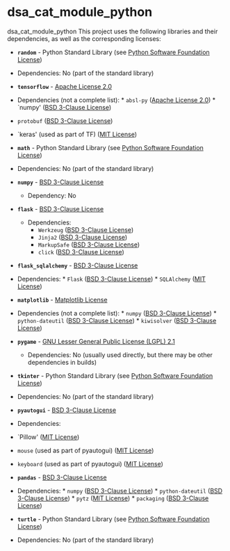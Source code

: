 # dsa_cat_module_python
dsa_cat_module_python
This project uses the following libraries and their dependencies, as well as the corresponding licenses:

* **`random`** - Python Standard Library (see [Python Software Foundation License](https://docs.python.org/3/license.html ))
* Dependencies: No (part of the standard library)

* **`tensorflow`** - [Apache License 2.0](https://github.com/tensorflow/tensorflow/blob/master/LICENSE )
* Dependencies (not a complete list):
        *   `absl-py` ([Apache License 2.0](https://github.com/abseil/abseil-py/blob/main/LICENSE))
        * `numpy' ([BSD 3-Clause License](https://github.com/numpy/numpy/blob/main/LICENSE.txt ))
* `protobuf` ([BSD 3-Clause License](https://github.com/protocolbuffers/protobuf/blob/main/LICENSE ))
* `keras' (used as part of TF) ([MIT License](https://github.com/keras-team/keras/blob/master/LICENSE ))


* **`math`** - Python Standard Library (see [Python Software Foundation License](https://docs.python.org/3/license.html ))
* Dependencies: No (part of the standard library)

*   **`numpy`** - [BSD 3-Clause License](https://github.com/numpy/numpy/blob/main/LICENSE.txt)
    * Dependency: No


*   **`flask`** - [BSD 3-Clause License](https://github.com/pallets/flask/blob/main/LICENSE.txt)
    * Dependencies:
        *   `Werkzeug` ([BSD 3-Clause License](https://github.com/pallets/werkzeug/blob/main/LICENSE))
        *  `Jinja2`  ([BSD 3-Clause License](https://github.com/pallets/jinja/blob/main/LICENSE.txt))
       * `MarkupSafe` ([BSD 3-Clause License](https://github.com/pallets/markupsafe/blob/main/LICENSE.txt))
        *  `click` ([BSD 3-Clause License](https://github.com/pallets/click/blob/main/LICENSE.txt))

* **`flask_sqlalchemy`** - [BSD 3-Clause License](https://github.com/pallets-eco/flask-sqlalchemy/blob/main/LICENSE )
* Dependencies:
        *   `Flask` ([BSD 3-Clause License](https://github.com/pallets/flask/blob/main/LICENSE.txt))
        *   `SQLAlchemy`  ([MIT License](https://github.com/sqlalchemy/sqlalchemy/blob/main/LICENSE))

* **`matplotlib`** - [Matplotlib License](https://github.com/matplotlib/matplotlib/blob/main/LICENSE )
* Dependencies (not a complete list):
        *   `numpy` ([BSD 3-Clause License](https://github.com/numpy/numpy/blob/main/LICENSE.txt))
        *   `python-dateutil` ([BSD 3-Clause License](https://github.com/dateutil/dateutil/blob/main/LICENSE))
        *  `kiwisolver`  ([BSD 3-Clause License](https://github.com/matplotlib/kiwisolver/blob/main/LICENSE))

*   **`pygame`** - [GNU Lesser General Public License (LGPL) 2.1](https://github.com/pygame/pygame/blob/main/LICENSE.txt)
    * Dependencies: No (usually used directly, but there may be other dependencies in builds)

* **`tkinter`** - Python Standard Library (see [Python Software Foundation License](https://docs.python.org/3/license.html ))
* Dependencies: No (part of the standard library)

* **`pyautogui`** - [BSD 3-Clause License](https://github.com/asweigart/pyautogui/blob/master/LICENSE.txt )
* Dependencies:
* `Pillow' ([MIT License](https://github.com/python-pillow/Pillow/blob/main/LICENSE ))
* `mouse` (used as part of pyautogui) ([MIT License](https://github.com/Jroo1/mouse/blob/master/LICENSE ))
* `keyboard` (used as part of pyautogui) ([MIT License](https://github.com/boppreh/keyboard/blob/master/LICENSE ))

* **`pandas`** - [BSD 3-Clause License](https://github.com/pandas-dev/pandas/blob/main/LICENSE )
* Dependencies:
        *   `numpy` ([BSD 3-Clause License](https://github.com/numpy/numpy/blob/main/LICENSE.txt))
        *   `python-dateutil` ([BSD 3-Clause License](https://github.com/dateutil/dateutil/blob/main/LICENSE))
        *    `pytz`  ([MIT License](https://github.com/stub42/pytz/blob/main/LICENSE))
         * `packaging` ([BSD 3-Clause License](https://github.com/pypa/packaging/blob/main/LICENSE.txt))

* **`turtle`** - Python Standard Library (see [Python Software Foundation License](https://docs.python.org/3/license.html ))
* Dependencies: No (part of the standard library)
